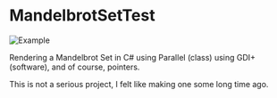 # MandelbrotSetTest

![Example](http://dd86k.github.com/imgs/mbst.png)

Rendering a Mandelbrot Set in C# using Parallel (class) using GDI+ (software), and of course, pointers.

This is not a serious project, I felt like making one some long time ago.